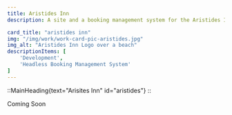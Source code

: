 ```yaml
---
title: Aristides Inn
description: A site and a booking management system for the Aristides Inn Hotel 

card_title: "aristides inn"
img: "/img/work/work-card-pic-aristides.jpg"
img_alt: "Aristides Inn Logo over a beach"
descriptionItems: [
    'Development',
    'Headless Booking Management System'
]
---
```


::MainHeading{text="Arisites Inn" id="aristides"}
::

Coming Soon
